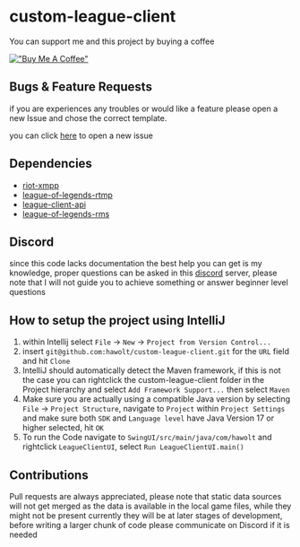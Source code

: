 # custom-league-client

You can support me and this project by buying a coffee

[!["Buy Me A Coffee"](https://www.buymeacoffee.com/assets/img/custom_images/orange_img.png)](https://www.buymeacoffee.com/hawolt)

## Bugs & Feature Requests

if you are experiences any troubles or would like a feature please open a new Issue and chose the correct template.

you can click [here](https://github.com/hawolt/custom-league-client/issues/new/choose) to open a new issue

## Dependencies

- [riot-xmpp](https://github.com/hawolt/riot-xmpp)
- [league-of-legends-rtmp](https://github.com/hawolt/league-of-legends-rtmp)
- [league-client-api](https://github.com/hawolt/league-client-api)
- [league-of-legends-rms](https://github.com/hawolt/league-of-legends-rms)

## Discord

since this code lacks documentation the best help you can get is my knowledge, proper questions can be asked in
this [discord](https://discord.gg/3wknX5gxaW) server, please note that I will not guide you to achieve something or
answer beginner level questions

## How to setup the project using IntelliJ

1. within Intellij select `File` -> `New` -> `Project from Version Control...`
2. insert `git@github.com:hawolt/custom-league-client.git` for the `URL` field and hit `Clone`
3. IntelliJ should automatically detect the Maven framework, if this is not the case you can rightclick the
   custom-league-client folder in the Project hierarchy and select `Add Framework Support...` then select `Maven`
4. Make sure you are actually using a compatible Java version by selecting `File` -> `Project Structure`, navigate
   to `Project` within `Project Settings` and make sure both `SDK` and `Language level` have Java Version 17 or higher
   selected, hit `OK`
5. To run the Code navigate to `SwingUI/src/main/java/com/hawolt` and rightclick `LeagueClientUI`,
   select `Run LeagueClientUI.main()`

## Contributions

Pull requests are always appreciated, please note that static data sources will not get merged as the data is available
in the local game files, while they might not be present currently they will be at later stages of development, before
writing a larger chunk of code please communicate on Discord if it is needed
